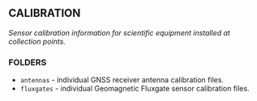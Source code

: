 ## CALIBRATION ##

_Sensor calibration information for scientific equipment installed at collection points._

### FOLDERS ###

* `antennas` - individual GNSS receiver antenna calibration files.
* `fluxgates` - individual Geomagnetic Fluxgate sensor calibration files.

